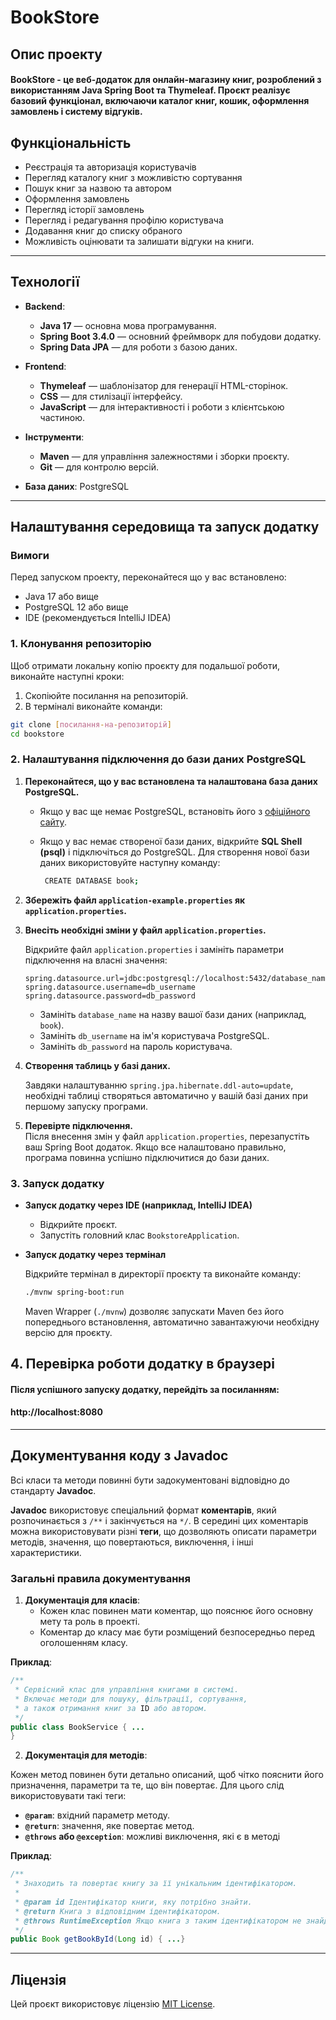 # BookStore

## Опис проекту

#### BookStore - це веб-додаток для онлайн-магазину книг, розроблений з використанням Java Spring Boot та Thymeleaf. Проєкт реалізує базовий функціонал, включаючи каталог книг, кошик, оформлення замовлень і систему відгуків.

## Функціональність

- Реєстрація та авторизація користувачів
- Перегляд каталогу книг з можливістю сортування
- Пошук книг за назвою та автором
- Оформлення замовлень
- Перегляд історії замовлень
- Перегляд і редагування профілю користувача
- Додавання книг до списку обраного
- Можливість оцінювати та залишати відгуки на книги.

---

## Технології

- **Backend**:
    - **Java 17** — основна мова програмування.
    - **Spring Boot 3.4.0** — основний фреймворк для побудови додатку.
    - **Spring Data JPA** — для роботи з базою даних.


- **Frontend**:
    - **Thymeleaf** — шаблонізатор для генерації HTML-сторінок.
    - **CSS** — для стилізації інтерфейсу.
    - **JavaScript** — для інтерактивності і роботи з клієнтською частиною.


- **Інструменти**:
    - **Maven** — для управління залежностями і зборки проєкту.
    - **Git** — для контролю версій.


- **База даних**: PostgreSQL

---

## Налаштування середовища та запуск додатку

### Вимоги

Перед запуском проекту, переконайтеся що у вас встановлено:

- Java 17 або вище
- PostgreSQL 12 або вище
- IDE (рекомендується IntelliJ IDEA)

### 1. Клонування репозиторію

Щоб отримати локальну копію проєкту для подальшої роботи, виконайте наступні кроки:

1. Скопіюйте посилання на репозиторій.
3. В терміналі виконайте команди:

```bash
git clone [посилання-на-репозиторій]
cd bookstore
```

### 2. Налаштування підключення до бази даних PostgreSQL

1. **Переконайтеся, що у вас встановлена та налаштована база даних PostgreSQL.**

    * Якщо у вас ще немає PostgreSQL, встановіть його з [офіційного сайту](https://www.postgresql.org/download/).
    * Якщо у вас немає створеної бази даних, відкрийте **SQL Shell (psql)** і підключіться до PostgreSQL. Для створення
      нової бази даних використовуйте наступну команду:

      ```bash
       CREATE DATABASE book;
      ```


2. **Збережіть файл `application-example.properties` як `application.properties`.**


3. **Внесіть необхідні зміни у файл `application.properties`.**

   Відкрийте файл `application.properties` і замініть параметри підключення на власні значення:

   ```properties
   spring.datasource.url=jdbc:postgresql://localhost:5432/database_name
   spring.datasource.username=db_username
   spring.datasource.password=db_password
   ```

    - Замініть `database_name` на назву вашої бази даних (наприклад, `book`).
    - Замініть `db_username` на ім'я користувача PostgreSQL.
    - Замініть `db_password` на пароль користувача.


4. **Створення таблиць у базі даних.**

   Завдяки налаштуванню `spring.jpa.hibernate.ddl-auto=update`, необхідні таблиці створяться автоматично
   у вашій базі даних при першому запуску програми.


5. **Перевірте підключення.**  
   Після внесення змін у файл `application.properties`, перезапустіть ваш Spring Boot додаток. Якщо все налаштовано
   правильно, програма повинна успішно підключитися до бази даних.

### 3. Запуск додатку

* **Запуск додатку через IDE (наприклад, IntelliJ IDEA)**
    * Відкрийте проєкт.
    * Запустіть головний клас `BookstoreApplication`.


* **Запуск додатку через термінал**

  Відкрийте термінал в директорії проєкту та виконайте команду:

   ```bash
   ./mvnw spring-boot:run
   ```
  Maven Wrapper (`./mvnw`) дозволяє запускати Maven без його попереднього встановлення, автоматично завантажуючи
  необхідну версію для проєкту.

## 4. Перевірка роботи додатку в браузері

#### Після успішного запуску додатку, перейдіть за посиланням:

#### http://localhost:8080

---

## Документування коду з Javadoc

Всі класи та методи повинні бути задокументовані відповідно до стандарту **Javadoc**.

**Javadoc** використовує спеціальний формат **коментарів**, який розпочинається з `/**` і закінчується на `*/`. В
середині цих
коментарів можна використовувати різні **теги**, що дозволяють описати параметри методів, значення, що повертаються,
виключення, і інші характеристики.

### Загальні правила документування

1. **Документація для класів**:
    - Кожен клас повинен мати коментар, що пояснює його основну мету та роль в проекті.
    - Коментар до класу має бути розміщений безпосередньо перед оголошенням класу.

**Приклад**:

```java
/**
 * Сервісний клас для управління книгами в системі.
 * Включає методи для пошуку, фільтрації, сортування,
 * а також отримання книг за ID або автором.
 */
public class BookService { ...
}
```

2. **Документація для методів**:

Кожен метод повинен бути детально описаний, щоб чітко пояснити його призначення, параметри та те, що він повертає. Для
цього слід використовувати такі теги:

- **`@param`**: вхідний параметр методу.
- **`@return`**: значення, яке повертає метод.
- **`@throws` або `@exception`**: можливі виключення, які є в методі

**Приклад**:

```java
/**
 * Знаходить та повертає книгу за її унікальним ідентифікатором.
 *
 * @param id Ідентифікатор книги, яку потрібно знайти.
 * @return Книга з відповідним ідентифікатором.
 * @throws RuntimeException Якщо книга з таким ідентифікатором не знайдена.
 */
public Book getBookById(Long id) { ...}
```

---

## Ліцензія

Цей проєкт використовує ліцензію [MIT License](LICENSE).





